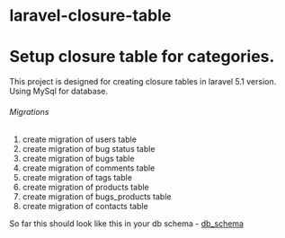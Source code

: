 # laravel-closure-table
Setup closure table for categories.
==================================

This project is designed for creating closure tables in laravel 5.1 version. Using MySql for database.
###### Migrations
  1. create migration of users table
  2. create migration of bug status table
  3. create migration of bugs table
  4. create migration of comments table
  5. create migration of tags table
  6. create migration of products table
  7. create migration of bugs_products table
  8. create migration of contacts table

So far this should look like this in your db schema -  [db_schema](https://cloud.githubusercontent.com/assets/8436772/13079164/83d720ac-d4cb-11e5-98dd-c5b083263bd0.PNG)

